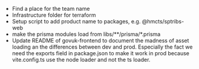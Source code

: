 - Find a place for the team name
- Infrastructure folder for terraform
- Setup script to add product name to packages, e.g. @hmcts/sptribs-web
- make the prisma modules load from libs/**/prisma/*.prisma
- Update README of govuk-frontend to document the madness of asset loading an the differences between dev and prod. Especially the fact we need the exports field in package.json to make it work in prod because vite.config.ts use the node loader and not the ts loader.
